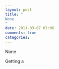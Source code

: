 ```yaml
---
layout: post
title: "
None
"
date: 2011-03-07 03:06
comments: true
categories: 
---
```


None


Getting a 

